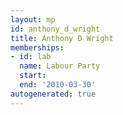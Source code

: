 ```yaml
---
layout: mp
id: anthony_d_wright
title: Anthony D Wright
memberships:
- id: lab
  name: Labour Party
  start: 
  end: '2010-03-30'
autogenerated: true
---
```

